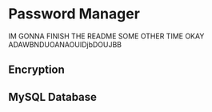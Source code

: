 # Password Manager
IM GONNA FINISH THE README SOME OTHER TIME OKAY ADAWBNDUOANAOUIDjbDOUJBB
## Encryption

## MySQL Database
